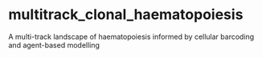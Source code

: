 # multitrack_clonal_haematopoiesis
A multi-track landscape of haematopoiesis informed by cellular barcoding and agent-based modelling
